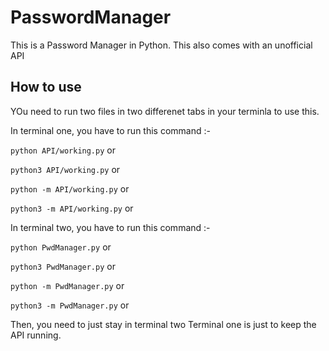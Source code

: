 # PasswordManager
This is a Password Manager in Python. This also comes with an unofficial API

## How to use

YOu need to run two files in two differenet tabs in your terminla to use this.

In terminal one, you have to run this command :-

`python API/working.py` or

`python3 API/working.py` or

`python -m API/working.py` or

`python3 -m API/working.py` or

In terminal two, you have to run this command :-

`python PwdManager.py` or

`python3 PwdManager.py` or

`python -m PwdManager.py` or

`python3 -m PwdManager.py` or

Then, you need to just stay in terminal two
Terminal one is just to keep the API running.
